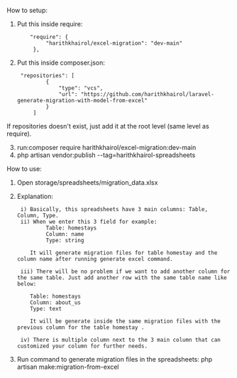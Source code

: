 How to setup:

1) Put this inside require:
   
           "require": {
                "harithkhairol/excel-migration": "dev-main"
            },
   
2) Put this inside composer.json:

        "repositories": [
                {
                    "type": "vcs",
                    "url": "https://github.com/harithkhairol/laravel-generate-migration-with-model-from-excel"
                }
            ]

If repositories doesn't exist, just add it at the root level (same level as require).
   
3) run:composer require harithkhairol/excel-migration:dev-main
4) php artisan vendor:publish --tag=harithkhairol-spreadsheets

How to use:

1) Open storage/spreadsheets/migration_data.xlsx
2) Explanation:

        i) Basically, this spreadsheets have 3 main columns: Table, Column, Type.
        ii) When we enter this 3 field for example:
                Table: homestays
                Column: name
                Type: string

           It will generate migration files for table homestay and the column name after running generate excel command.
   
        iii) There will be no problem if we want to add another column for the same table. Just add another row with the same table name like below:

           Table: homestays
           Column: about_us
           Type: text

           It will be generate inside the same migration files with the previous column for the table homestay .

        iv) There is multiple column next to the 3 main column that can customized your column for further needs.

   
3) Run command to generate migration files in the spreadsheets: php artisan make:migration-from-excel
        

                
   

